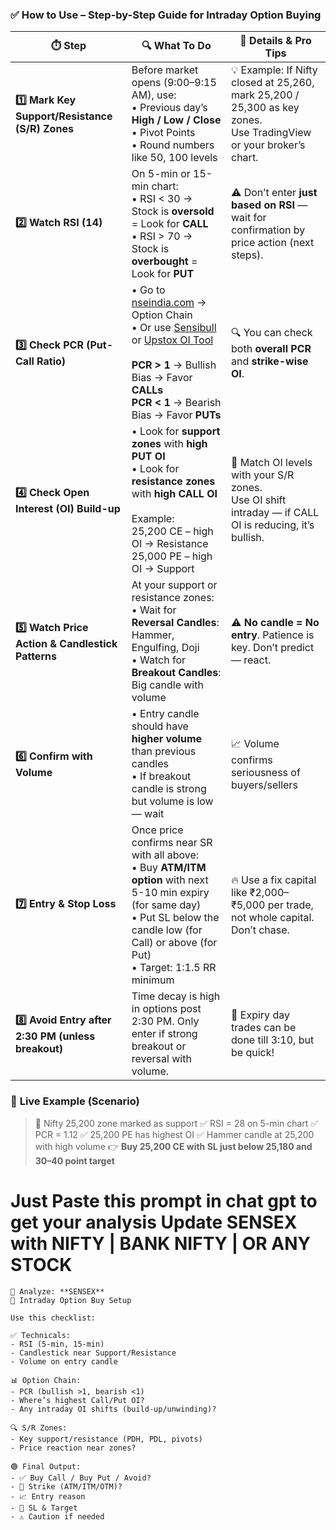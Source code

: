 ### ✅ **How to Use – Step-by-Step Guide for Intraday Option Buying**

| ⏱️ Step                                             | 🔍 What To Do                                                                                                                                                                                                                                                        | 🎯 Details & Pro Tips                                                                                                 |
| --------------------------------------------------- | -------------------------------------------------------------------------------------------------------------------------------------------------------------------------------------------------------------------------------------------------------------------- | --------------------------------------------------------------------------------------------------------------------- |
| **1️⃣ Mark Key Support/Resistance (S/R) Zones**     | Before market opens (9:00–9:15 AM), use: <br>• Previous day’s **High / Low / Close** <br>• Pivot Points <br>• Round numbers like 50, 100 levels                                                                                                                      | 💡 Example: If Nifty closed at 25,260, mark 25,200 / 25,300 as key zones. <br>Use TradingView or your broker’s chart. |
| **2️⃣ Watch RSI (14)**                              | On 5-min or 15-min chart: <br>• RSI < 30 → Stock is **oversold** = Look for **CALL** <br>• RSI > 70 → Stock is **overbought** = Look for **PUT**                                                                                                                     | ⚠️ Don’t enter **just based on RSI** — wait for confirmation by price action (next steps).                            |
| **3️⃣ Check PCR (Put-Call Ratio)**                  | • Go to [nseindia.com](https://www.nseindia.com) → Option Chain <br>• Or use [Sensibull](https://web.sensibull.com) or [Upstox OI Tool](https://pro.upstox.com) <br><br>**PCR > 1** → Bullish Bias → Favor **CALLs** <br>**PCR < 1** → Bearish Bias → Favor **PUTs** | 🔍 You can check both **overall PCR** and **strike-wise OI**.                                                         |
| **4️⃣ Check Open Interest (OI) Build-up**           | • Look for **support zones** with **high PUT OI** <br>• Look for **resistance zones** with **high CALL OI** <br><br>Example:<br>25,200 CE – high OI → Resistance <br>25,000 PE – high OI → Support                                                                   | 📌 Match OI levels with your S/R zones. <br>Use OI shift intraday — if CALL OI is reducing, it’s bullish.             |
| **5️⃣ Watch Price Action & Candlestick Patterns**   | At your support or resistance zones: <br>• Wait for **Reversal Candles**: Hammer, Engulfing, Doji <br>• Watch for **Breakout Candles**: Big candle with volume                                                                                                       | ⚠️ **No candle = No entry**. Patience is key. Don’t predict — react.                                                  |
| **6️⃣ Confirm with Volume**                         | • Entry candle should have **higher volume** than previous candles <br>• If breakout candle is strong but volume is low — wait                                                                                                                                       | 📈 Volume confirms seriousness of buyers/sellers                                                                      |
| **7️⃣ Entry & Stop Loss**                           | Once price confirms near SR with all above: <br>• Buy **ATM/ITM option** with next 5-10 min expiry (for same day) <br>• Put SL below the candle low (for Call) or above (for Put) <br>• Target: 1:1.5 RR minimum                                                     | 🔥 Use a fix capital like ₹2,000–₹5,000 per trade, not whole capital. Don’t chase.                                    |
| **8️⃣ Avoid Entry after 2:30 PM (unless breakout)** | Time decay is high in options post 2:30 PM. Only enter if strong breakout or reversal with volume.                                                                                                                                                                   | 📅 Expiry day trades can be done till 3:10, but be quick!                                                             |

### 🧠 **Live Example (Scenario)**

> 📍 Nifty 25,200 zone marked as support
> ✅ RSI = 28 on 5-min chart
> ✅ PCR = 1.12
> ✅ 25,200 PE has highest OI
> ✅ Hammer candle at 25,200 with high volume
> 👉 **Buy 25,200 CE with SL just below 25,180 and 30–40 point target**


# Just Paste this prompt in chat gpt to get your analysis  Update **SENSEX**  with NIFTY  | BANK NIFTY | OR ANY STOCK
```
📌 Analyze: **SENSEX**
🎯 Intraday Option Buy Setup

Use this checklist:

✅ Technicals:
- RSI (5-min, 15-min)
- Candlestick near Support/Resistance
- Volume on entry candle

📊 Option Chain:
- PCR (bullish >1, bearish <1)
- Where’s highest Call/Put OI?
- Any intraday OI shifts (build-up/unwinding)?

🔍 S/R Zones:
- Key support/resistance (PDH, PDL, pivots)
- Price reaction near zones?

🟢 Final Output:
- ✅ Buy Call / Buy Put / Avoid?
- 🎯 Strike (ATM/ITM/OTM)?
- 📈 Entry reason
- 🛑 SL & Target
- ⚠️ Caution if needed
```

